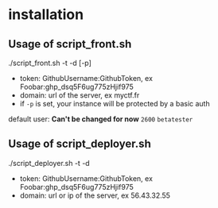 # installation

## Usage of script_front.sh

./script_front.sh -t <token> -d <domain> [-p]

- token: GithubUsername:GithubToken, ex Foobar:ghp_dsq5F6ug775zHjif975
- domain: url of the server, ex myctf.fr
- if `-p` is set, your instance will be protected by a basic auth

default user: **Can't be changed for now**
`2600`
`betatester`

  ## Usage of script_deployer.sh

./script_deployer.sh -t <token> -d <domain>

- token: GithubUsername:GithubToken, ex Foobar:ghp_dsq5F6ug775zHjif975
- domain: url or ip of the server, ex 56.43.32.55
